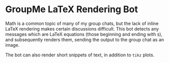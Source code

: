 # GroupMe LaTeX Rendering Bot

Math is a common topic of many of my group chats, but the lack of inline LaTeX
rendering makes certain discussions difficult. This bot detects any messages
which are LaTeX equations (those beginning and ending with `$`), and
subsequently renders them, sending the output to the group chat as an image.

The bot can also render short snippets of text, in addition to `tikz` plots.
